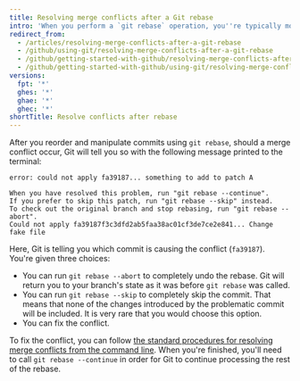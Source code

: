 ```yaml
---
title: Resolving merge conflicts after a Git rebase
intro: 'When you perform a `git rebase` operation, you''re typically moving commits around. Because of this, you might get into a situation where a merge conflict is introduced. That means that two of your commits modified the same line in the same file, and Git doesn''t know which change to apply.'
redirect_from:
  - /articles/resolving-merge-conflicts-after-a-git-rebase
  - /github/using-git/resolving-merge-conflicts-after-a-git-rebase
  - /github/getting-started-with-github/resolving-merge-conflicts-after-a-git-rebase
  - /github/getting-started-with-github/using-git/resolving-merge-conflicts-after-a-git-rebase
versions:
  fpt: '*'
  ghes: '*'
  ghae: '*'
  ghec: '*'
shortTitle: Resolve conflicts after rebase
---
```

After you reorder and manipulate commits using `git rebase`, should a merge conflict occur, Git will tell you so with the following message printed to the terminal:

```shell
error: could not apply fa39187... something to add to patch A

When you have resolved this problem, run "git rebase --continue".
If you prefer to skip this patch, run "git rebase --skip" instead.
To check out the original branch and stop rebasing, run "git rebase --abort".
Could not apply fa39187f3c3dfd2ab5faa38ac01cf3de7ce2e841... Change fake file
```

Here, Git is telling you which commit is causing the conflict (`fa39187`). You're given three choices:

* You can run `git rebase --abort` to completely undo the rebase. Git will return you to your branch's state as it was before `git rebase` was called.
* You can run `git rebase --skip` to completely skip the commit. That means that none of the changes introduced by the problematic commit will be included. It is very rare that you would choose this option.
* You can fix the conflict.

To fix the conflict, you can follow [the standard procedures for resolving merge conflicts from the command line](/github/collaborating-with-pull-requests/addressing-merge-conflicts/resolving-a-merge-conflict-using-the-command-line). When you're finished, you'll need to call `git rebase --continue` in order for Git to continue processing the rest of the rebase.
